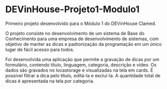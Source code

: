 # DEVinHouse-Projeto1-Modulo1
Primeiro projeto desenvolvido para o Módulo 1 do DEVinHouse Clamed.

O projeto consiste no desenvolvimento de um sistema de Base do Conhecimento para uma empresa de desenvolvimento de sistemas, com objetivo de manter as dicas e padronização da programação em um único lugar de fácil acesso para todos. 

Foi desenvolvida uma aplicação que permite a gravação de dicas por um formulário, contendo título, linguagem, categoria, descrição e vídeo. Os dados são gravados no locastorage e visualizadas na tela em cards. É possível filtrar a dica pelo título, editá-la e excluí-la. A quantidade total de dicas é apresentada na tela por categoria.

